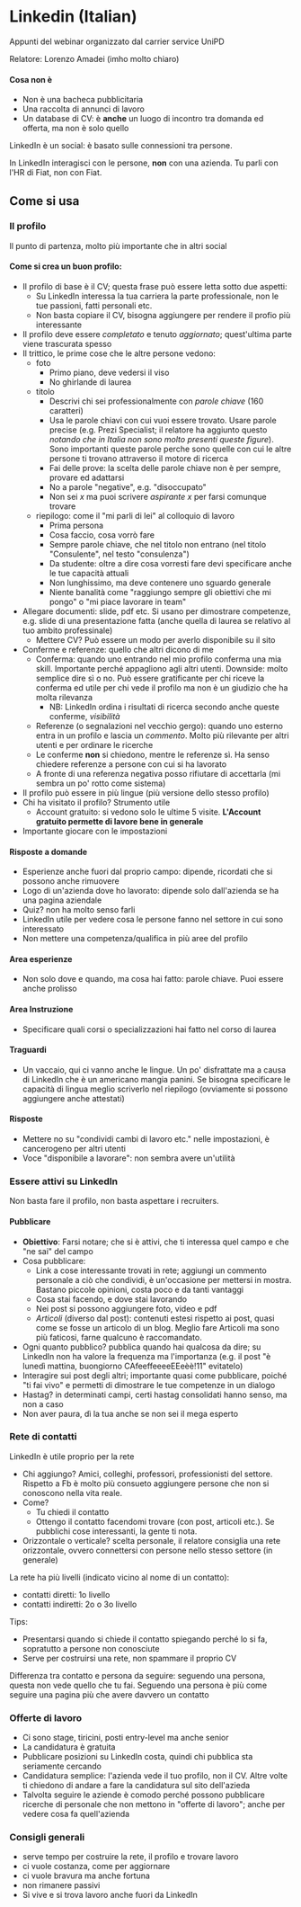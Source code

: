 # Linkedin (Italian)
Appunti del webinar organizzato dal carrier service UniPD

Relatore: Lorenzo Amadei (imho molto chiaro)

#### Cosa non è
+ Non è una bacheca pubblicitaria
+ Una raccolta di annunci di lavoro
+ Un database di CV: è **anche** un luogo di incontro tra domanda ed offerta, ma non è solo quello

LinkedIn è un social: è basato sulle connessioni tra persone.

In LinkedIn interagisci con le persone, **non** con una azienda. Tu parli con l'HR di Fiat, non con Fiat.

## Come si usa
### Il profilo
Il punto di partenza, molto più importante che in altri social

#### Come si crea un buon profilo:
+ Il profilo di base è il CV; questa frase può essere letta sotto due aspetti:
  - Su LinkedIn interessa la tua carriera la parte professionale, non le tue passioni, fatti personali etc.
  - Non basta copiare il CV, bisogna aggiungere per rendere il profio più interessante
+ Il profilo deve essere *completato* e tenuto *aggiornato*; quest'ultima parte viene trascurata spesso
+ Il trittico, le prime cose che le altre persone vedono:
  - foto
    - Primo piano, deve vedersi il viso
    - No ghirlande di laurea
  - titolo
    - Descrivi chi sei professionalmente con *parole chiave* (160 caratteri)
    - Usa le parole chiavi con cui vuoi essere trovato. Usare parole precise (e.g. Prezi Specialist; il relatore ha aggiunto questo *notando che in Italia non sono molto presenti queste figure*). Sono importanti queste parole perche sono quelle con cui le altre persone ti trovano attraverso il motore di ricerca
    - Fai delle prove: la scelta delle parole chiave non è per sempre, provare ed adattarsi
    - No a parole "negative", e.g. "disoccupato"
    - Non sei *x* ma puoi scrivere *aspirante x* per farsi comunque trovare
  - riepilogo: come il "mi parli di lei" al colloquio di lavoro
    - Prima persona
    - Cosa faccio, cosa vorrò fare
    - Sempre parole chiave, che nel titolo non entrano (nel titolo "Consulente", nel testo "consulenza")
    - Da studente: oltre a dire cosa vorresti fare devi specificare anche le tue capacità attuali
    - Non lunghissimo, ma deve contenere uno sguardo generale
    - Niente banalità come "raggiungo sempre gli obiettivi che mi pongo" o "mi piace lavorare in team"
+ Allegare documenti: slide, pdf etc. Si usano per dimostrare competenze, e.g. slide di una presentazione fatta (anche quella di laurea se relativo al tuo ambito professinale)
  - Mettere CV? Può essere un modo per averlo disponibile su il sito
+ Conferme e referenze: quello che altri dicono di me
  - Conferma: quando uno entrando nel mio profilo conferma una mia skill. Importante perché appagliono agli altri utenti. Downside: molto semplice dire sì o no. Può essere gratificante per chi riceve la conferma ed utile per chi vede il profilo ma non è un giudizio che ha molta rilevanza
    - NB: LinkedIn ordina i risultati di ricerca secondo anche queste conferme, *visibilità*
  - Referenze (o segnalazioni nel vecchio gergo): quando uno esterno entra in un profilo e lascia un *commento*. Molto più rilevante per altri utenti e per ordinare le ricerche
  - Le conferme **non** si chiedono, mentre le referenze sì. Ha senso chiedere referenze a persone con cui si ha lavorato
  - A fronte di una referenza negativa posso rifiutare di accettarla (mi sembra un po' rotto come sistema)
+ Il profilo può essere in più lingue (più versione dello stesso profilo)
+ Chi ha visitato il profilo? Strumento utile
  - Account gratuito: si vedono solo le ultime 5 visite. **L'Account gratuito permette di lavore bene in generale**
+ Importante giocare con le impostazioni


#### Risposte a domande
+ Esperienze anche fuori dal proprio campo: dipende, ricordati che si possono anche rimuovere
+ Logo di un'azienda dove ho lavorato: dipende solo dall'azienda se ha una pagina aziendale
+ Quiz? non ha molto senso farli
+ LinkedIn utile per vedere cosa le persone fanno nel settore in cui sono interessato
+ Non mettere una competenza/qualifica in più aree del profilo


#### Area esperienze
+ Non solo dove e quando, ma cosa hai fatto: parole chiave. Puoi essere anche prolisso


#### Area Instruzione
+ Specificare quali corsi o specializzazioni hai fatto nel corso di laurea


#### Traguardi
+ Un vaccaio, qui ci vanno anche le lingue. Un po' disfrattate ma a causa di LinkedIn che è un americano mangia panini. Se bisogna specificare le capacità di lingua meglio scriverlo nel riepilogo (ovviamente si possono aggiungere anche attestati)


#### Risposte
+ Mettere no su "condividi cambi di lavoro etc." nelle impostazioni, è cancerogeno per altri utenti
+ Voce "disponibile a lavorare": non sembra avere un'utilità


### Essere attivi su LinkedIn
Non basta fare il profilo, non basta aspettare i recruiters.


#### Pubblicare
+ **Obiettivo**: Farsi notare; che si è attivi, che ti interessa quel campo e che "ne sai" del campo
+ Cosa pubblicare:
  - Link a cose interessante trovati in rete; aggiungi un commento personale a ciò che condividi, è un'occasione per mettersi in mostra. Bastano piccole opinioni, costa poco e da tanti vantaggi
  - Cosa stai facendo, e dove stai lavorando
  - Nei post si possono aggiungere foto, video e pdf
  - *Articoli* (diverso dal post): contenuti estesi rispetto ai post, quasi come se fosse un articolo di un blog. Meglio fare Articoli ma sono più faticosi, farne qualcuno è raccomandato.
+ Ogni quanto pubblico? pubblica quando hai qualcosa da dire; su LinkedIn non ha valore la frequenza ma l'importanza (e.g. il post "è lunedì mattina, buongiorno CAfeeffeeeeEEeèè!11" evitatelo)
+ Interagire sui post degli altri; importante quasi come pubblicare, poiché "ti fai vivo" e permetti di dimostrare le tue competenze in un dialogo
+ Hastag? in determinati campi, certi hastag consolidati hanno senso, ma non a caso
+ Non aver paura, dì la tua anche se non sei il mega esperto


### Rete di contatti
LinkedIn è utile proprio per la rete

+ Chi aggiungo? Amici, colleghi, professori, professionisti del settore. Rispetto a Fb è molto più consueto aggiungere persone che non si conoscono nella vita reale.
+ Come?
  - Tu chiedi il contatto
  - Ottengo il contatto facendomi trovare (con post, articoli etc.). Se pubblichi cose interessanti, la gente ti nota.
+ Orizzontale o verticale? scelta personale, il relatore consiglia una rete orizzontale, ovvero connettersi con persone nello stesso settore (in generale)

La rete ha più livelli (indicato vicino al nome di un contatto):
+ contatti diretti: 1o livello
+ contatti indiretti: 2o o 3o livello

Tips:
+ Presentarsi quando si chiede il contatto spiegando perché lo si fa, sopratutto a persone non conosciute
+ Serve per costruirsi una rete, non spammare il proprio CV

Differenza tra contatto e persona da seguire: seguendo una persona, questa non vede quello che tu fai. Seguendo una persona è più come seguire una pagina più che avere davvero un contatto


### Offerte di lavoro
+ Ci sono stage, tiricini, posti entry-level ma anche senior
+ La candidatura è gratuita
+ Pubblicare posizioni su LinkedIn costa, quindi chi pubblica sta seriamente cercando
+ Candidatura semplice: l'azienda vede il tuo profilo, non il CV. Altre volte ti chiedono di andare a fare la candidatura sul sito dell'azieda
+ Talvolta seguire le aziende è comodo perché possono pubblicare ricerche di personale che non mettono in "offerte di lavoro"; anche per vedere cosa fa quell'azienda


### Consigli generali
+ serve tempo per costruire la rete, il profilo e trovare lavoro
+ ci vuole costanza, come per aggiornare
+ ci vuole bravura ma anche fortuna
+ non rimanere passivi
+ Si vive e si trova lavoro anche fuori da LinkedIn
